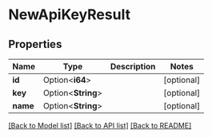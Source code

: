 # NewApiKeyResult

## Properties

Name | Type | Description | Notes
------------ | ------------- | ------------- | -------------
**id** | Option<**i64**> |  | [optional]
**key** | Option<**String**> |  | [optional]
**name** | Option<**String**> |  | [optional]

[[Back to Model list]](../README.md#documentation-for-models) [[Back to API list]](../README.md#documentation-for-api-endpoints) [[Back to README]](../README.md)


